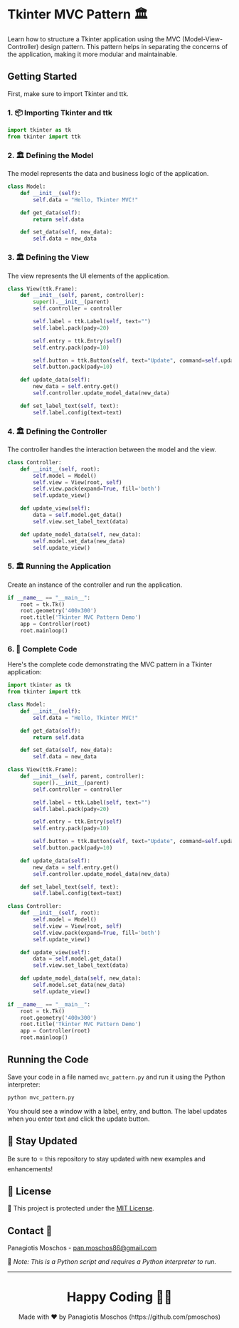 # Tkinter MVC Pattern 🏛️

Learn how to structure a Tkinter application using the MVC (Model-View-Controller) design pattern. This pattern helps in separating the concerns of the application, making it more modular and maintainable.

## Getting Started

First, make sure to import Tkinter and ttk.

### 1. 📦 **Importing Tkinter and ttk**

```python
import tkinter as tk
from tkinter import ttk
```

### 2. 🏛️ **Defining the Model**

The model represents the data and business logic of the application.

```python
class Model:
    def __init__(self):
        self.data = "Hello, Tkinter MVC!"

    def get_data(self):
        return self.data

    def set_data(self, new_data):
        self.data = new_data
```

### 3. 🏛️ **Defining the View**

The view represents the UI elements of the application.

```python
class View(ttk.Frame):
    def __init__(self, parent, controller):
        super().__init__(parent)
        self.controller = controller

        self.label = ttk.Label(self, text="")
        self.label.pack(pady=20)

        self.entry = ttk.Entry(self)
        self.entry.pack(pady=10)

        self.button = ttk.Button(self, text="Update", command=self.update_data)
        self.button.pack(pady=10)

    def update_data(self):
        new_data = self.entry.get()
        self.controller.update_model_data(new_data)

    def set_label_text(self, text):
        self.label.config(text=text)
```

### 4. 🏛️ **Defining the Controller**

The controller handles the interaction between the model and the view.

```python
class Controller:
    def __init__(self, root):
        self.model = Model()
        self.view = View(root, self)
        self.view.pack(expand=True, fill='both')
        self.update_view()

    def update_view(self):
        data = self.model.get_data()
        self.view.set_label_text(data)

    def update_model_data(self, new_data):
        self.model.set_data(new_data)
        self.update_view()
```

### 5. 🏛️ **Running the Application**

Create an instance of the controller and run the application.

```python
if __name__ == "__main__":
    root = tk.Tk()
    root.geometry('400x300')
    root.title('Tkinter MVC Pattern Demo')
    app = Controller(root)
    root.mainloop()
```

### 6. 📑 **Complete Code**

Here's the complete code demonstrating the MVC pattern in a Tkinter application:

```python
import tkinter as tk
from tkinter import ttk

class Model:
    def __init__(self):
        self.data = "Hello, Tkinter MVC!"

    def get_data(self):
        return self.data

    def set_data(self, new_data):
        self.data = new_data

class View(ttk.Frame):
    def __init__(self, parent, controller):
        super().__init__(parent)
        self.controller = controller

        self.label = ttk.Label(self, text="")
        self.label.pack(pady=20)

        self.entry = ttk.Entry(self)
        self.entry.pack(pady=10)

        self.button = ttk.Button(self, text="Update", command=self.update_data)
        self.button.pack(pady=10)

    def update_data(self):
        new_data = self.entry.get()
        self.controller.update_model_data(new_data)

    def set_label_text(self, text):
        self.label.config(text=text)

class Controller:
    def __init__(self, root):
        self.model = Model()
        self.view = View(root, self)
        self.view.pack(expand=True, fill='both')
        self.update_view()

    def update_view(self):
        data = self.model.get_data()
        self.view.set_label_text(data)

    def update_model_data(self, new_data):
        self.model.set_data(new_data)
        self.update_view()

if __name__ == "__main__":
    root = tk.Tk()
    root.geometry('400x300')
    root.title('Tkinter MVC Pattern Demo')
    app = Controller(root)
    root.mainloop()
```

## Running the Code

Save your code in a file named `mvc_pattern.py` and run it using the Python interpreter:

```sh
python mvc_pattern.py
```

You should see a window with a label, entry, and button. The label updates when you enter text and click the update button.

## 📢 Stay Updated

Be sure to ⭐ this repository to stay updated with new examples and enhancements!

## 📄 License

🔐 This project is protected under the [MIT License](https://mit-license.org/).

## Contact 📧

Panagiotis Moschos - pan.moschos86@gmail.com

🔗 *Note: This is a Python script and requires a Python interpreter to run.*

---

<h1 align=center>Happy Coding 👨‍💻 </h1>

<p align="center">
  Made with ❤️ by Panagiotis Moschos (https://github.com/pmoschos)
</p>
